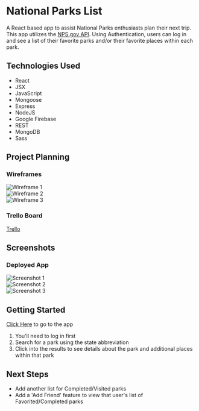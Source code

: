 # National Parks List

A React based app to assist National Parks enthusiasts plan their next trip. This app utilizes the [NPS.gov API](https://www.nps.gov/subjects/developer/index.htm). Using Authentication, users can log in and see a list of their favorite parks and/or their favorite places within each park.  

## Technologies Used
* React  
* JSX  
* JavaScript  
* Mongoose  
* Express  
* NodeJS  
* Google Firebase  
* REST  
* MongoDB  
* Sass  

## Project Planning  
### Wireframes
![Wireframe 1]()  
![Wireframe 2]()  
![Wireframe 3]()  

### Trello Board
[Trello](https://trello.com/b/7NZfSAei/parks-project)  

## Screenshots
### Deployed App
![Screenshot 1]()  
![Screenshot 2]()  
![Screenshot 3]()  

## Getting Started
[Click Here]() to go to the app  
1. You'll need to log in first  
2. Search for a park using the state abbreviation  
3. Click into the results to see details about the park and additional places within that park  

## Next Steps
* Add another list for Completed/Visited parks
* Add a 'Add Friend' feature to view that user's list of Favorited/Completed parks